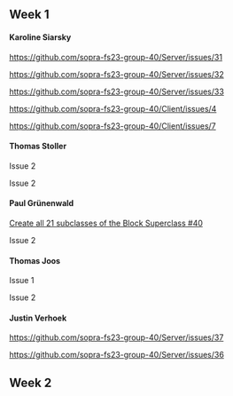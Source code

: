 
## Week 1

#### Karoline Siarsky

https://github.com/sopra-fs23-group-40/Server/issues/31

https://github.com/sopra-fs23-group-40/Server/issues/32

https://github.com/sopra-fs23-group-40/Server/issues/33

https://github.com/sopra-fs23-group-40/Client/issues/4

https://github.com/sopra-fs23-group-40/Client/issues/7

#### Thomas Stoller 

Issue 2

Issue 2

#### Paul Grünenwald

[Create all 21 subclasses of the Block Superclass #40](https://github.com/sopra-fs23-group-40/Server/issues/40)

Issue 2

#### Thomas Joos

Issue 1

Issue 2

#### Justin Verhoek

https://github.com/sopra-fs23-group-40/Server/issues/37

https://github.com/sopra-fs23-group-40/Server/issues/36

## Week 2

